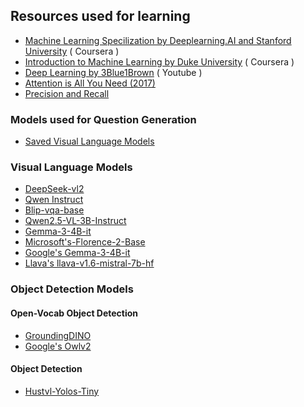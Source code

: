 ## Resources used for learning 
- [Machine Learning Specilization by Deeplearning.AI and Stanford University](https://www.coursera.org/specializations/machine-learning-introduction) ( Coursera )
- [Introduction to Machine Learning by Duke University](https://www.coursera.org/learn/machine-learning-duke) ( Coursera )
- [Deep Learning by 3Blue1Brown](https://www.youtube.com/watch?v=aircAruvnKk&list=PLZHQObOWTQDNU6R1_67000Dx_ZCJB-3pi&index=1&pp=iAQB) ( Youtube )
- [Attention is All You Need (2017)](https://arxiv.org/abs/1706.03762)
- [Precision and Recall](#https://scikit-learn.org/stable/auto_examples/model_selection/plot_precision_recall.html)
### Models used for Question Generation
- [Saved Visual Language Models](https://github.com/DCMZ88/internship/tree/main/Week%206/Models)
### Visual Language Models 
- [DeepSeek-vl2](https://github.com/deepseek-ai/DeepSeek-VL2)
- [Qwen Instruct](https://huggingface.co/Qwen/Qwen2-VL-2B-Instruct)
- [Blip-vqa-base](https://huggingface.co/Salesforce/blip-vqa-base)
- [Qwen2.5-VL-3B-Instruct](https://huggingface.co/Qwen/Qwen2.5-VL-3B-Instruct)
- [Gemma-3-4B-it](https://huggingface.co/google/gemma-3-4b-it)
- [Microsoft's-Florence-2-Base](https://huggingface.co/microsoft/Florence-2-base)
- [Google's Gemma-3-4B-it](https://huggingface.co/google/gemma-3-4b-it)
- [Llava's llava-v1.6-mistral-7b-hf](https://huggingface.co/llava-hf/llava-v1.6-mistral-7b-hf)
### Object Detection Models 
#### Open-Vocab Object Detection
- [GroundingDINO](https://github.com/IDEA-Research/GroundingDINO/tree/main)
- [Google's Owlv2](https://huggingface.co/google/owlv2-base-patch16-ensemble)
#### Object Detection
- [Hustvl-Yolos-Tiny](https://huggingface.co/hustvl/yolos-tiny)
